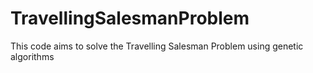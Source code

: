 # TravellingSalesmanProblem
This code aims to solve the Travelling Salesman Problem using genetic algorithms
